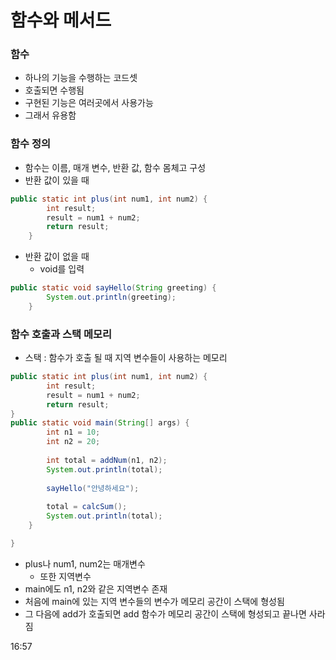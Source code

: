 # 함수와 메서드

### 함수

- 하나의 기능을 수행하는 코드셋
- 호출되면 수행됨
- 구현된 기능은 여러곳에서 사용가능
- 그래서 유용함

### 함수 정의

- 함수는 이름, 매개 변수, 반환 값, 함수 몸체고 구성
- 반환 값이 있을 때

```java
public static int plus(int num1, int num2) {
		int result;
		result = num1 + num2;
		return result;
	}
```

- 반환 값이 없을 때
  - void를 입력

```java
public static void sayHello(String greeting) {
		System.out.println(greeting);
	}
```

### 함수 호출과 스택 메모리

- 스택 : 함수가 호출 될 때 지역 변수들이 사용하는 메모리

```java
public static int plus(int num1, int num2) {
		int result;
		result = num1 + num2;
		return result;
}
public static void main(String[] args) {
		int n1 = 10;
		int n2 = 20;
		
		int total = addNum(n1, n2);
		System.out.println(total);
		
		sayHello("안녕하세요");
		
		total = calcSum();
		System.out.println(total);
	}

}
```

- plus나 num1, num2는 매개변수
  - 또한 지역변수
- main에도 n1, n2와 같은 지역변수 존재
- 처음에 main에 있는 지역 변수들의 변수가 메모리 공간이 스택에 형성됨
- 그 다음에 add가 호출되면 add 함수가 메모리 공간이 스택에 형성되고 끝나면 사라짐

16:57